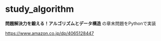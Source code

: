 # study_algorithm
**問題解決力を鍛える！アルゴリズムとデータ構造** の章末問題をPythonで実装

https://www.amazon.co.jp/dp/4065128447

